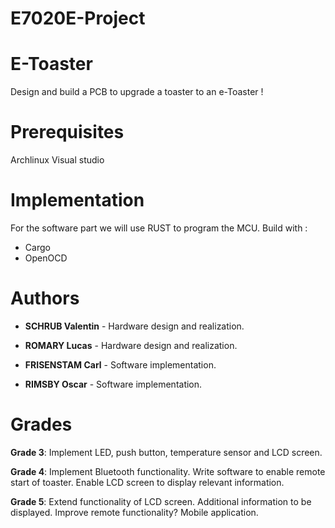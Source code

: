 # E7020E-Project

# E-Toaster
Design and build a PCB to upgrade a toaster to an e-Toaster !

# Prerequisites 

Archlinux
Visual studio

# Implementation

For the software part we will use RUST to program the MCU.
Build with :
* Cargo
* OpenOCD

# Authors 

* **SCHRUB Valentin** - Hardware design and realization.

* **ROMARY Lucas** - Hardware design and realization.

* **FRISENSTAM Carl** - Software implementation.

* **RIMSBY Oscar** - Software implementation.

# Grades 

**Grade 3**:
Implement LED, push button, temperature sensor and LCD screen.

**Grade 4**:
Implement Bluetooth functionality. Write software to enable remote start of toaster. Enable LCD screen to display relevant information.

**Grade 5**:
Extend functionality of LCD screen. Additional information to be displayed. Improve remote functionality? Mobile application.
